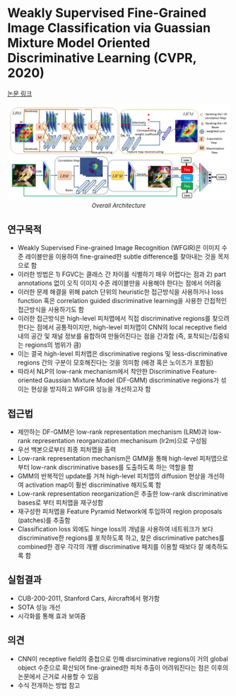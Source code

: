 # Weakly Supervised Fine-Grained Image Classification via Guassian Mixture Model Oriented Discriminative Learning (CVPR, 2020)

[논문 링크](https://openaccess.thecvf.com/content_CVPR_2020/html/Wang_Weakly_Supervised_Fine-Grained_Image_Classification_via_Guassian_Mixture_Model_Oriented_CVPR_2020_paper.html)

<p align="center">
    <img width="600" alt='fig1' src="./img/04_09_01.png?raw=true"></br>
    <em><font size=2>Overall Architecture</font></em>
</p>

## 연구목적
- Weakly Supervised Fine-grained Image Recognition (WFGIR)은 이미지 수준 레이블만을 이용하여 fine-grained한 subtle difference를 찾아내는 것을 목저으로 함
- 이러한 방법은 1) FGVC는 클래스 간 차이를 식별하기 매우 어렵다는 점과 2) part annotations 없이 오직 이미지 수준 레이블만을 사용해야 한다는 점에서 어려움
- 이러한 문제 해결을 위해 patch 단위의 heuristic한 접근방식을 사용하거나 loss function 혹은 correlation guided discriminative learning을 사용한 간접적인 접근방식을 사용하기도 함
- 이러한 접근방식은 high-level 피처맵에서 직접 discriminative regions를 찾으려 한다는 점에서 공통적이지만, high-level 피처맵이 CNN의 local receptive field 내의 공간 및 채널 정보를 융합하여 만들어진다는 점을 간과함 (즉, 포착되는/집중되는 regions의 범위가 큼)
- 이는 결국 high-level 피처맵은 discriminative regions 및 less-discriminative regions 간의 구분이 모호해진다는 것을 의미함 (배경 혹은 노이즈가 포함됨)
- 따라서 NLP의 low-rank mechanism에서 착안한 Discriminative Feature-oriented Gaussian Mixture Model (DF-GMM) discriminative regions가 섞이는 현상을 방지하고 WFGIR 성능을 개선하고자 함

## 접근법
- 제안하는 DF-GMM은 low-rank representation mechanism (LRM)과 low-rank representation reorganization mechanisum (lr2m)으로 구성됨
- 우선 백본으로부터 최종 피처맵을 출력
- Low-rank representation mechanism은 GMM을 통해 high-level 피처맵으로부터 low-rank discriminative bases를 도출하도록 하는 역할을 함
- GMM의 반복적인 update를 거쳐 high-level 피처맵의 diffusion 현상을 개선하여 activation map이 훨씬 discriminative 해지도록 함
- Low-rank representation reorganization은 추출한 low-rank discriminative bases로 부터 피처맵을 재구성함
- 재구성한 피처맵을 Feature Pyramid Network에 투입하여 region proposals (patches)를 추출함
- Classification loss 외에도 hinge loss의 개념을 사용하여 네트워크가 보다 discriminative한 regions를 포착하도록 하고, 찾은 discriminative patches를 combined한 경우 각각의 개별 discriminative 패치를 이용할 때보다 잘 예측하도록 함

## 실험결과
- CUB-200-2011, Stanford Cars, Aircraft에서 평가함
- SOTA 성능 개선
- 시각화를 통해 효과 보여줌

## 의견
- CNN이 receptive field의 중첩으로 인해 disrciminative regions이 거의 global object 수준으로 확산되어 fine-grained한 피처 추출이 어려워진다는 점은 이후의 논문에서 근거로 사용할 수 있음
- 수식 전개하는 방법 참고
